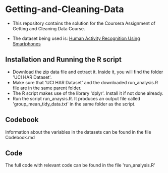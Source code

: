 # Getting-and-Cleaning-Data
* This repository contains the solution for the Coursera Assignment of Getting and Cleaning Data Course. 

* The dataset being used is:  [Human Activity Recognition Using Smartphones](http://archive.ics.uci.edu/ml/datasets/Human+Activity+Recognition+Using+Smartphones)

## Installation and Running the R script

* Download the zip data file and extract it. Inside it, you will find the folder 'UCI HAR Dataset'. 
* Make sure that 'UCI HAR Dataset' and the downloaded run_analysis.R file are in the same parent folder.
* The R script makes use of the library 'dplyr'. Install it if not done already.
* Run the script run_anaysis.R. It produces an output file called 'group_mean_tidy_data.txt' in the same folder as the script.

## Codebook
Information about the variables in the datasets can be found in the file Codebook.md

## Code
The full code with relevant code can be found in the file 'run_analysis.R'
